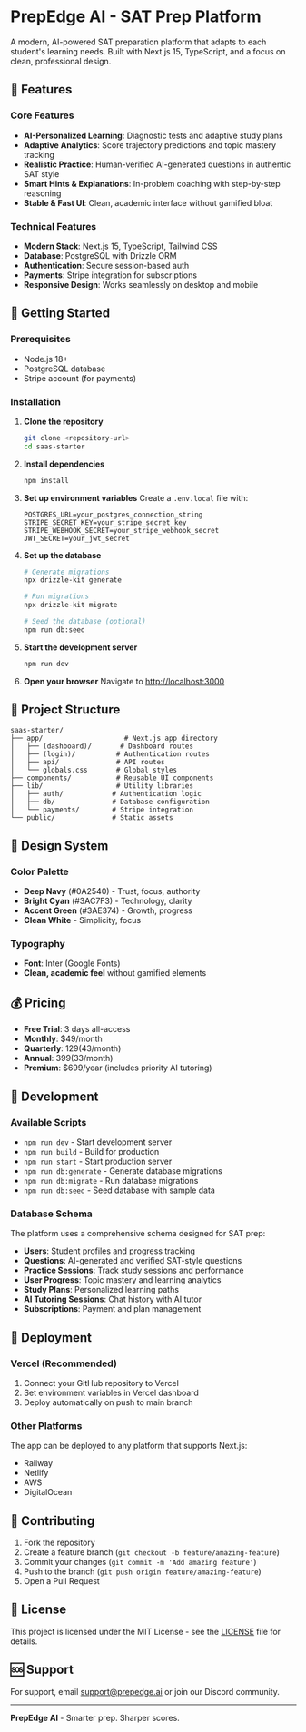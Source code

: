 # PrepEdge AI - SAT Prep Platform

A modern, AI-powered SAT preparation platform that adapts to each student's learning needs. Built with Next.js 15, TypeScript, and a focus on clean, professional design.

## 🎯 Features

### Core Features
- **AI-Personalized Learning**: Diagnostic tests and adaptive study plans
- **Adaptive Analytics**: Score trajectory predictions and topic mastery tracking
- **Realistic Practice**: Human-verified AI-generated questions in authentic SAT style
- **Smart Hints & Explanations**: In-problem coaching with step-by-step reasoning
- **Stable & Fast UI**: Clean, academic interface without gamified bloat

### Technical Features
- **Modern Stack**: Next.js 15, TypeScript, Tailwind CSS
- **Database**: PostgreSQL with Drizzle ORM
- **Authentication**: Secure session-based auth
- **Payments**: Stripe integration for subscriptions
- **Responsive Design**: Works seamlessly on desktop and mobile

## 🚀 Getting Started

### Prerequisites
- Node.js 18+ 
- PostgreSQL database
- Stripe account (for payments)

### Installation

1. **Clone the repository**
   ```bash
   git clone <repository-url>
   cd saas-starter
   ```

2. **Install dependencies**
   ```bash
   npm install
   ```

3. **Set up environment variables**
   Create a `.env.local` file with:
   ```env
   POSTGRES_URL=your_postgres_connection_string
   STRIPE_SECRET_KEY=your_stripe_secret_key
   STRIPE_WEBHOOK_SECRET=your_stripe_webhook_secret
   JWT_SECRET=your_jwt_secret
   ```

4. **Set up the database**
   ```bash
   # Generate migrations
   npx drizzle-kit generate
   
   # Run migrations
   npx drizzle-kit migrate
   
   # Seed the database (optional)
   npm run db:seed
   ```

5. **Start the development server**
   ```bash
   npm run dev
   ```

6. **Open your browser**
   Navigate to [http://localhost:3000](http://localhost:3000)

## 📁 Project Structure

```
saas-starter/
├── app/                    # Next.js app directory
│   ├── (dashboard)/       # Dashboard routes
│   ├── (login)/          # Authentication routes
│   ├── api/              # API routes
│   └── globals.css       # Global styles
├── components/           # Reusable UI components
├── lib/                  # Utility libraries
│   ├── auth/            # Authentication logic
│   ├── db/              # Database configuration
│   └── payments/        # Stripe integration
└── public/              # Static assets
```

## 🎨 Design System

### Color Palette
- **Deep Navy** (#0A2540) - Trust, focus, authority
- **Bright Cyan** (#3AC7F3) - Technology, clarity
- **Accent Green** (#3AE374) - Growth, progress
- **Clean White** - Simplicity, focus

### Typography
- **Font**: Inter (Google Fonts)
- **Clean, academic feel** without gamified elements

## 💰 Pricing

- **Free Trial**: 3 days all-access
- **Monthly**: $49/month
- **Quarterly**: $129 ($43/month)
- **Annual**: $399 ($33/month)
- **Premium**: $699/year (includes priority AI tutoring)

## 🔧 Development

### Available Scripts
- `npm run dev` - Start development server
- `npm run build` - Build for production
- `npm run start` - Start production server
- `npm run db:generate` - Generate database migrations
- `npm run db:migrate` - Run database migrations
- `npm run db:seed` - Seed database with sample data

### Database Schema
The platform uses a comprehensive schema designed for SAT prep:
- **Users**: Student profiles and progress tracking
- **Questions**: AI-generated and verified SAT-style questions
- **Practice Sessions**: Track study sessions and performance
- **User Progress**: Topic mastery and learning analytics
- **Study Plans**: Personalized learning paths
- **AI Tutoring Sessions**: Chat history with AI tutor
- **Subscriptions**: Payment and plan management

## 🚀 Deployment

### Vercel (Recommended)
1. Connect your GitHub repository to Vercel
2. Set environment variables in Vercel dashboard
3. Deploy automatically on push to main branch

### Other Platforms
The app can be deployed to any platform that supports Next.js:
- Railway
- Netlify
- AWS
- DigitalOcean

## 🤝 Contributing

1. Fork the repository
2. Create a feature branch (`git checkout -b feature/amazing-feature`)
3. Commit your changes (`git commit -m 'Add amazing feature'`)
4. Push to the branch (`git push origin feature/amazing-feature`)
5. Open a Pull Request

## 📄 License

This project is licensed under the MIT License - see the [LICENSE](LICENSE) file for details.

## 🆘 Support

For support, email support@prepedge.ai or join our Discord community.

---

**PrepEdge AI** - Smarter prep. Sharper scores.
